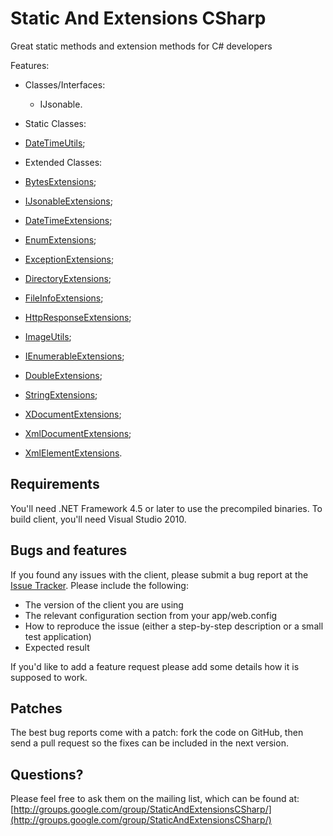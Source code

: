 # Static And Extensions CSharp
Great static methods and extension methods for C# developers

Features:

* Classes/Interfaces:
  * IJsonable.

* Static Classes:
 * [DateTimeUtils](https://github.com/PTangeL/StaticAndExtensionsCSharp/wiki/DateTime-Utils);

* Extended Classes:
 * [BytesExtensions](https://github.com/PTangeL/StaticAndExtensionsCSharp/wiki/Bytes-Extensions);
 * [IJsonableExtensions](https://github.com/PTangeL/StaticAndExtensionsCSharp/wiki/IJsonable-Extensions);
 * [DateTimeExtensions](https://github.com/PTangeL/StaticAndExtensionsCSharp/wiki/DateTime-Extensions);
 * [EnumExtensions](https://github.com/PTangeL/StaticAndExtensionsCSharp/wiki/Enum-Extensions);
 * [ExceptionExtensions](https://github.com/PTangeL/StaticAndExtensionsCSharp/wiki/Exception-Extensions);
 * [DirectoryExtensions](https://github.com/PTangeL/StaticAndExtensionsCSharp/wiki/Directory-Extensions);
 * [FileInfoExtensions](https://github.com/PTangeL/StaticAndExtensionsCSharp/wiki/FileInfo-Extensions);
 * [HttpResponseExtensions](https://github.com/PTangeL/StaticAndExtensionsCSharp/wiki/HttpResponse-Extensions);
 * [ImageUtils](https://github.com/PTangeL/StaticAndExtensionsCSharp/wiki/Image-Utils);
 * [IEnumerableExtensions](https://github.com/PTangeL/StaticAndExtensionsCSharp/wiki/IEnumerable-Extensions);
 * [DoubleExtensions](https://github.com/PTangeL/StaticAndExtensionsCSharp/wiki/Double-Extensions);
 * [StringExtensions](https://github.com/PTangeL/StaticAndExtensionsCSharp/wiki/String-Extensions);
 * [XDocumentExtensions](https://github.com/PTangeL/StaticAndExtensionsCSharp/wiki/XDocument-Extensions);
 * [XmlDocumentExtensions](https://github.com/PTangeL/StaticAndExtensionsCSharp/wiki/XmlDocument-Extensions);
 * [XmlElementExtensions](https://github.com/PTangeL/StaticAndExtensionsCSharp/wiki/XmlElement-Extensions).

## Requirements

You'll need .NET Framework 4.5 or later to use the precompiled binaries. To build client, you'll need Visual Studio 2010.

## Bugs and features

If you found any issues with the client, please submit a bug report at the [Issue Tracker](https://github.com/PTangeL/StaticAndExtensionsCSharp/issues). Please include the following:

- The version of the client you are using
- The relevant configuration section from your app/web.config
- How to reproduce the issue (either a step-by-step description or a small test application)
- Expected result

If you'd like to add a feature request please add some details how it is supposed to work.

## Patches

The best bug reports come with a patch: fork the code on GitHub, then send a pull request so the fixes can be included in the next version.

## Questions?

Please feel free to ask them on the mailing list, which can be found at: [http://groups.google.com/group/StaticAndExtensionsCSharp/](http://groups.google.com/group/StaticAndExtensionsCSharp/)
